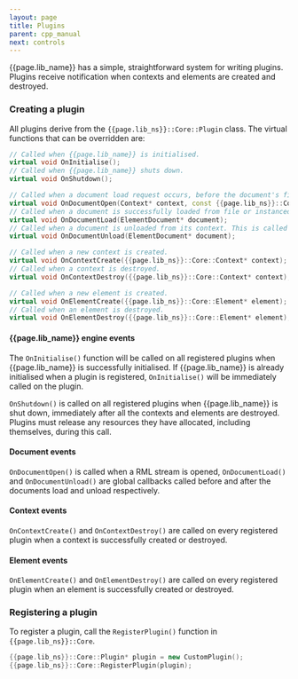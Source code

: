 ```yaml
---
layout: page
title: Plugins
parent: cpp_manual
next: controls
---
```


{{page.lib_name}} has a simple, straightforward system for writing plugins. Plugins receive notification when contexts and elements are created and destroyed.

### Creating a plugin

All plugins derive from the `{{page.lib_ns}}::Core::Plugin` class. The virtual functions that can be overridden are:

```cpp
// Called when {{page.lib_name}} is initialised.
virtual void OnInitialise();
// Called when {{page.lib_name}} shuts down.
virtual void OnShutdown();

// Called when a document load request occurs, before the document's file is opened.
virtual void OnDocumentOpen(Context* context, const {{page.lib_ns}}::Core::String& document_path);
// Called when a document is successfully loaded from file or instanced, initialised and added to its context. This is called before the document's 'load' event.
virtual void OnDocumentLoad(ElementDocument* document);
// Called when a document is unloaded from its context. This is called after the document's 'unload' event.
virtual void OnDocumentUnload(ElementDocument* document);

// Called when a new context is created.
virtual void OnContextCreate({{page.lib_ns}}::Core::Context* context);
// Called when a context is destroyed.
virtual void OnContextDestroy({{page.lib_ns}}::Core::Context* context);

// Called when a new element is created.
virtual void OnElementCreate({{page.lib_ns}}::Core::Element* element);
// Called when an element is destroyed.
virtual void OnElementDestroy({{page.lib_ns}}::Core::Element* element);
```

#### {{page.lib_name}} engine events

The `OnInitialise()` function will be called on all registered plugins when {{page.lib_name}} is successfully initialised. If {{page.lib_name}} is already initialised when a plugin is registered, `OnInitialise()` will be immediately called on the plugin.

`OnShutdown()` is called on all registered plugins when {{page.lib_name}} is shut down, immediately after all the contexts and elements are destroyed. Plugins must release any resources they have allocated, including themselves, during this call.

#### Document events

`OnDocumentOpen()` is called when a RML stream is opened, `OnDocumentLoad()` and `OnDocumentUnload()` are global callbacks called before and after the documents load and unload respectively.

#### Context events

`OnContextCreate()` and `OnContextDestroy()` are called on every registered plugin when a context is successfully created or destroyed.

#### Element events

`OnElementCreate()` and `OnElementDestroy()` are called on every registered plugin when an element is successfully created or destroyed.

### Registering a plugin

To register a plugin, call the `RegisterPlugin()` function in `{{page.lib_ns}}::Core`.

```cpp
{{page.lib_ns}}::Core::Plugin* plugin = new CustomPlugin();
{{page.lib_ns}}::Core::RegisterPlugin(plugin);
```